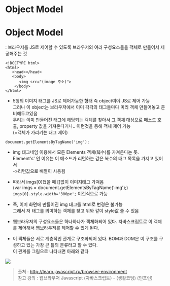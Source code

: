 Object Model
=============
# Object Model   
: 브라우저를 JS로 제어할 수 있도록 브라우저의 여러 구성요소들을 객체로 만들어서 제공해주는 것
```
<!DOCTYPE html>
<html>
   <head></head>
   <body>
      <img src="(image 주소)">
    </body>
</html>
```
* 5행의 이미지 태그를 JS로 제어가능한 형태 즉 object여야 JS로 제어 가능   
그러나 이 object는 브라우저에서 이미 각각의 태그들마다 미리 객체 만들어놓고 준비해두고있음   
우리는 이미 만들어진 태그에 해당되는 객체를 찾아서 그 객체 대상으로 메소드 호출, property 값을 가져온다거나.. 이런것을 통해 객체 제어 가능   
(=객체가 가리키는 태그 제어)
```
document.getElementsByTagName('img');
```
* img 태그네임 이용해서 모든 Elements 객체(복수)를 가져온다는 뜻.   
Element's' 인 이유는 이 메소드가 리턴하는 값은 복수의 태그 목록을 가지고 있어서   
->리턴값으로 배열이 사용됨
* 따라서 imgs[0]했을 때 []없이 이미지태그 가져옴   
(var imgs = document.getElementsByTagName('img');)   
```imgs[0].style.width='300px';``` 이런식으로 가능
* 즉, 이미 화면에 만들어진 img 태그를 html로 변경은 불가능   
그래서 저 태그를 의미하는 객체를 찾고 위와 같이 style값 줄 수 있음

* 웹브라우저의 구성요소들은 하나하나가 객체화되어 있다. 자바스크립트로 이 객체를 제어해서 웹브라우저를 제어할 수 있게 된다.
* 이 객체들은 서로 계층적인 관계로 구조화되어 있다. BOM과 DOM은 이 구조를 구성하고 있는 가장 큰 틀의 분류라고 할 수 있다.   
이 관계를 그림으로 나타내면 아래와 같다

<img src = "https://s3.ap-northeast-2.amazonaws.com/opentutorials-user-file/module/904/2229.png">

> 출처 : http://learn.javascript.ru/browser-environment   
> 참고 강의 : 웹브라우저 Javascript (자바스크립트) - (생활코딩) (인프런)

